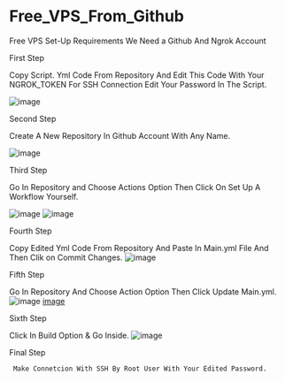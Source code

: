 # Free_VPS_From_Github
Free VPS Set-Up
Requirements
We Need a Github And Ngrok Account

First Step
 
 Copy Script. Yml Code From Repository And Edit This Code With Your NGROK_TOKEN 
 For SSH Connection Edit Your Password In The Script.

 ![image](https://github.com/saajan-verma/Free_VPS_From_Github/assets/96654364/1ae2ef22-779c-4456-ac99-44f540063e41)

Second Step
  
  Create A New Repository In Github Account With Any Name.

![image](https://github.com/saajan-verma/Free_VPS_From_Github/assets/96654364/b173c278-9a3a-4f8b-9711-b0d5700ec99f)

Third Step

 Go In  Repository and Choose Actions Option Then Click On Set Up A Workflow Yourself. 

 ![image](https://github.com/saajan-verma/Free_VPS_From_Github/assets/96654364/59587fdb-00f9-4c52-b303-b7a3e685ee9e)
 ![image](https://github.com/saajan-verma/Free_VPS_From_Github/assets/96654364/ac814a95-0181-4e5f-bb7c-f456e56d78e4)


Fourth Step

 Copy Edited Yml Code From Repository And Paste In Main.yml File And Then Clik on Commit Changes.
 ![image](https://github.com/saajan-verma/Free_VPS_From_Github/assets/96654364/ec66390c-8536-48b6-bf6f-109562e73751)

 
Fifth Step

  Go In Repository And Choose Action Option Then Click Update Main.yml.
  ![image](https://github.com/saajan-verma/Free_VPS_From_Github/assets/96654364/fe8efac6-ed4b-4b2f-88f2-b4bde1f64e93)
  [image](https://github.com/saajan-verma/Free_VPS_From_Github/assets/96654364/c8b5cd6b-c885-4e59-bf96-9ab92cdd9e6e)


Sixth Step

   Click In Build Option & Go Inside.
   ![image](https://github.com/saajan-verma/Free_VPS_From_Github/assets/96654364/82378d69-e32d-4ba4-b600-c34a5e255b31)


 Final Step

     Make Connetcion With SSH By Root User With Your Edited Password.
     
